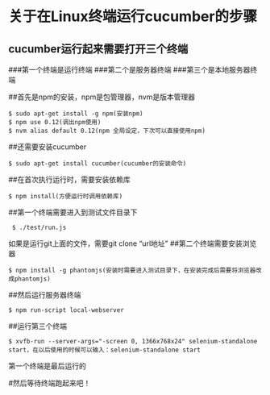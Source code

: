 # 关于在Linux终端运行cucumber的步骤

## cucumber运行起来需要打开三个终端
###第一个终端是运行终端
###第二个是服务器终端
###第三个是本地服务器终端

##首先是npm的安装，npm是包管理器，nvm是版本管理器

    $ sudo apt-get install -g npm(安装npm)
    $ npm use 0.12(调出npm使用)
    $ nvm alias default 0.12(npm 全局设定，下次可以直接使用npm)

##还需要安装cucumber

    $ sudo apt-get install cucumber(cucumber的安装命令)

##在首次执行运行时，需要安装依赖库

    $ npm install(方便运行时调用依赖库)

##第一个终端需要进入到测试文件目录下

     $ ./test/run.js
    
 如果是运行git上面的文件，需要git clone “url地址”
##第二个终端需要安装浏览器

    $ npm install -g phantomjs(安装时需要进入测试目录下，在安装完成后需要将浏览器改成phantomjs)
##然后运行服务器终端

    $ npm run-script local-webserver
    
##运行第三个终端

    $ xvfb-run --server-args="-screen 0, 1366x768x24" selenium-standalone start，在以后使用的时候可以输入：selenium-standalone start
  第一个终端是最后运行的
  
#然后等待终端跑起来吧！

